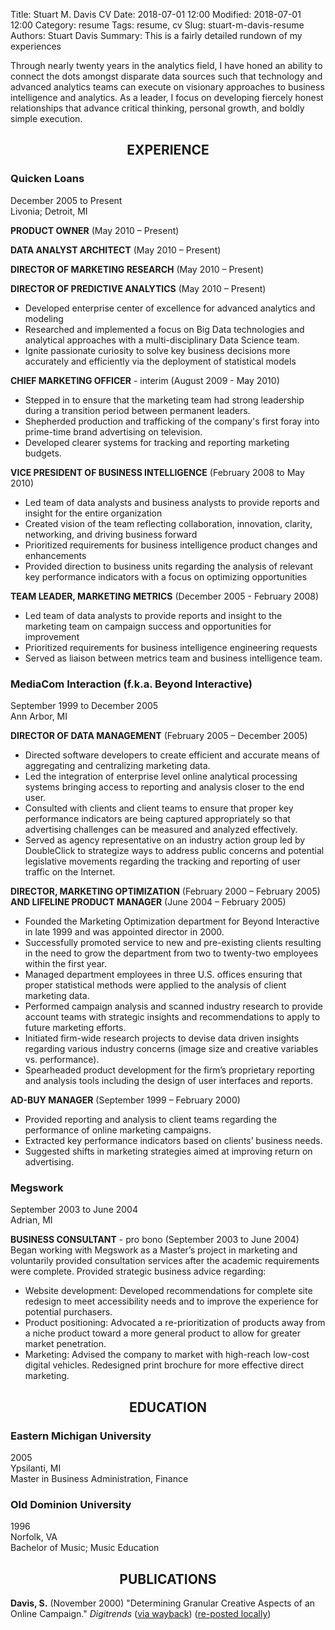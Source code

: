 Title: Stuart M. Davis CV
Date: 2018-07-01 12:00
Modified: 2018-07-01 12:00
Category: resume
Tags: resume, cv
Slug: stuart-m-davis-resume
Authors: Stuart Davis
Summary: This is a fairly detailed rundown of my experiences

Through nearly twenty years in the analytics field, I have honed an ability to connect the dots amongst disparate data sources such that technology and advanced analytics teams can execute on visionary approaches to business intelligence and analytics.  As a leader, I focus on developing fiercely honest relationships that advance critical thinking, personal growth, and boldly simple execution.

<center>

## EXPERIENCE

</center>

### Quicken Loans
December 2005 to Present  
Livonia; Detroit, MI

**PRODUCT OWNER** (May 2010 – Present)
 

**DATA ANALYST ARCHITECT** (May 2010 – Present)
 

**DIRECTOR OF MARKETING RESEARCH** (May 2010 – Present)
 

**DIRECTOR OF PREDICTIVE ANALYTICS** (May 2010 – Present)

- Developed enterprise center of excellence for advanced analytics and modeling
- Researched and implemented a focus on Big Data technologies and analytical approaches with a multi-disciplinary Data Science team.
- Ignite passionate curiosity to solve key business decisions more accurately and efficiently via the deployment of statistical models

**CHIEF MARKETING OFFICER** - interim (August 2009 - May 2010)

- Stepped in to ensure that the marketing team had strong leadership during a transition period between permanent leaders. 
- Shepherded production and trafficking of the company's first foray into prime-time brand advertising on television. 
- Developed clearer systems for tracking and reporting marketing budgets. 

**VICE PRESIDENT OF BUSINESS INTELLIGENCE** (February 2008 to May 2010)

- Led team of data analysts and business analysts to provide reports and insight for the entire organization 
- Created vision of the team reflecting collaboration, innovation, clarity, networking, and driving business forward 
- Prioritized requirements for business intelligence product changes and enhancements
- Provided direction to business units regarding the analysis of relevant key performance indicators with a focus on optimizing opportunities 

**TEAM LEADER, MARKETING METRICS** (December 2005 - February 2008)

- Led team of data analysts to provide reports and insight to the marketing team on campaign success and opportunities for improvement 
- Prioritized requirements for business intelligence engineering requests 
- Served as liaison between metrics team and business intelligence team. 

### MediaCom Interaction (f.k.a. Beyond Interactive)
September 1999 to December 2005  
Ann Arbor, MI 

**DIRECTOR OF DATA MANAGEMENT** (February 2005 – December 2005)

- Directed software developers to create efficient and accurate means of aggregating and centralizing marketing data.
- Led the integration of enterprise level online analytical processing systems bringing access to reporting and analysis closer to the end user. 
- Consulted with clients and client teams to ensure that proper key performance indicators are being captured appropriately so that advertising challenges can be measured and analyzed effectively. 
- Served as agency representative on an industry action group led by DoubleClick to strategize ways to address public concerns and potential legislative movements regarding the tracking and reporting of user traffic on the Internet. 

**DIRECTOR, MARKETING OPTIMIZATION** (February 2000 – February 2005)  
**AND LIFELINE PRODUCT MANAGER** (June 2004 – February 2005)

- Founded the Marketing Optimization department for Beyond Interactive in late 1999 and was appointed director in 2000. 
- Successfully promoted service to new and pre-existing clients resulting in the need to grow the department from two to twenty-two employees within the first year. 
- Managed department employees in three U.S. offices ensuring that proper statistical methods were applied to the analysis of client marketing data. 
- Performed campaign analysis and scanned industry research to provide account teams with strategic insights and recommendations to apply to future marketing efforts. 
- Initiated firm-wide research projects to devise data driven insights regarding various industry concerns (image size and creative variables vs. performance). 
- Spearheaded product development for the firm’s proprietary reporting and analysis tools including the design of user interfaces and reports. 

**AD-BUY MANAGER** (September 1999 – February 2000)

- Provided reporting and analysis to client teams regarding the performance of online marketing campaigns.
- Extracted key performance indicators based on clients’ business needs. 
- Suggested shifts in marketing strategies aimed at improving return on advertising. 

### Megswork
September 2003 to June 2004  
Adrian, MI 

**BUSINESS CONSULTANT** - pro bono (September 2003 to June 2004)  
Began working with Megswork as a Master’s project in marketing and voluntarily provided consultation services after the academic requirements were complete. Provided strategic business advice regarding:

- Website development: Developed recommendations for complete site redesign to meet accessibility needs and to improve the experience for potential purchasers. 
- Product positioning: Advocated a re-prioritization of products away from a niche product toward a more general product to allow for greater market penetration. 
- Marketing: Advised the company to market with high-reach low-cost digital vehicles. Redesigned print brochure for more effective direct marketing. 

<center>

## EDUCATION

</center>

### Eastern Michigan University
2005  
Ypsilanti, MI  
Master in Business Administration, Finance

### Old Dominion University
1996  
Norfolk, VA  
Bachelor of Music; Music Education  

<center>

## PUBLICATIONS

</center>

**Davis, S.** (November 2000) "Determining Granular Creative Aspects of an Online Campaign." *Digitrends* ([via wayback](https://web.archive.org/web/20011218085136/http://www.digitrends.net/marketing/13639_13168.html)) ([re-posted locally](./determining-granular-creative-aspects.html))

